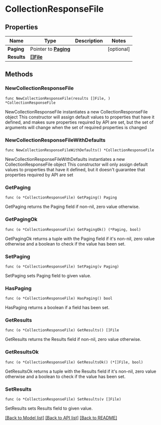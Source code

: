 # CollectionResponseFile

## Properties

Name | Type | Description | Notes
------------ | ------------- | ------------- | -------------
**Paging** | Pointer to [**Paging**](Paging.md) |  | [optional] 
**Results** | [**[]File**](File.md) |  | 

## Methods

### NewCollectionResponseFile

`func NewCollectionResponseFile(results []File, ) *CollectionResponseFile`

NewCollectionResponseFile instantiates a new CollectionResponseFile object
This constructor will assign default values to properties that have it defined,
and makes sure properties required by API are set, but the set of arguments
will change when the set of required properties is changed

### NewCollectionResponseFileWithDefaults

`func NewCollectionResponseFileWithDefaults() *CollectionResponseFile`

NewCollectionResponseFileWithDefaults instantiates a new CollectionResponseFile object
This constructor will only assign default values to properties that have it defined,
but it doesn't guarantee that properties required by API are set

### GetPaging

`func (o *CollectionResponseFile) GetPaging() Paging`

GetPaging returns the Paging field if non-nil, zero value otherwise.

### GetPagingOk

`func (o *CollectionResponseFile) GetPagingOk() (*Paging, bool)`

GetPagingOk returns a tuple with the Paging field if it's non-nil, zero value otherwise
and a boolean to check if the value has been set.

### SetPaging

`func (o *CollectionResponseFile) SetPaging(v Paging)`

SetPaging sets Paging field to given value.

### HasPaging

`func (o *CollectionResponseFile) HasPaging() bool`

HasPaging returns a boolean if a field has been set.

### GetResults

`func (o *CollectionResponseFile) GetResults() []File`

GetResults returns the Results field if non-nil, zero value otherwise.

### GetResultsOk

`func (o *CollectionResponseFile) GetResultsOk() (*[]File, bool)`

GetResultsOk returns a tuple with the Results field if it's non-nil, zero value otherwise
and a boolean to check if the value has been set.

### SetResults

`func (o *CollectionResponseFile) SetResults(v []File)`

SetResults sets Results field to given value.



[[Back to Model list]](../README.md#documentation-for-models) [[Back to API list]](../README.md#documentation-for-api-endpoints) [[Back to README]](../README.md)


